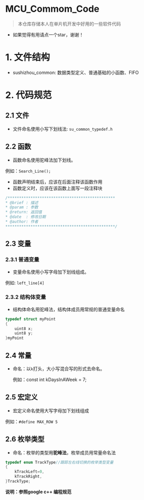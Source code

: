 # MCU_Commom_Code
>   本仓库存储本人在单片机开发中好用的一些软件代码

-   如果觉得有用请点一个star，谢谢！

# 1. 文件结构

-   sushizhou_common: 数据类型定义、普通基础的小函数、FIFO

# 2. 代码规范

## 2.1 文件

-   文件命名使用小写下划线法: `su_common_typedef.h`

## 2.2 函数

-   函数命名使用驼峰法加下划线。

例如：`Search_Line();`

-   函数声明结束后，应该在后面注释该函数作用
-   函数定义时，应该在该函数上面写一段注释块

```c
/***********************************************
* @brief : 描述
* @param : 参数
* @return: 返回值
* @date  : 修改日期
* @author: 作者
************************************************/
```

## 2.3 变量

### 2.3.1 普通变量

-   变量命名使用小写字母加下划线组成。

例如: `left_line[4]`

### 2.3.2 结构体变量

-   结构体命名用驼峰法，结构体成员用常规的普通变量命名

```c
typedef struct myPoint
{
    uint8 x;
    uint8 y;
}myPoint
```

## 2.4 常量

-   命名：以`k`打头，大小写混合写的形式去命名。

    例如：const int kDaysInAWeek = 7;

## 2.5 宏定义

-   宏定义命名使用大写字母加下划线组成

例如：`#define MAX_ROW 5`

## 2.6 枚举类型

-   命名：枚举的类型用**驼峰法**，枚举成员用常量命名法

```c
typedef enum TrackType//跟踪左右线切换的枚举类型变量
{
    kTrackLeft=0,
    kTrackRight,
}TrackType;
```

**说明：参照google c++ 编程规范**
